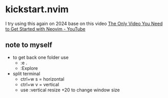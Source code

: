 # kickstart.nvim

I try using this again on 2024 base on this video
[The Only Video You Need to Get Started with Neovim - YouTube](https://www.youtube.com/watch?v=m8C0Cq9Uv9o)


## note to myself

- to get back one folder use 
    - :e .
    - :Explore
- split terminal
    - ctrl+w s = horizontal
    - ctrl+w v = vertical
    - use :vertical resize +20 to change window size

